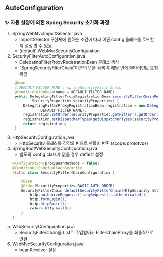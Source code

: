 ## AutoConfiguration
### ✨ 자동 설정에 의한 Spring Security 초기화 과정
1. SpringWebMvcImportSelector.java
    - ImportSelector 구현체에 원하는 조건에 따라 어떤 config 클래스를 로드할 지 설정 할 수 있음
    - (default)  WebMvcSecurityConfiguration 
2. SecurityFilterAutoConfiguration.java
    -  DelegatingFilterProxyRegistrationBean 클래스 생성
    - "SpringSecurityFilterChain"이름의 빈을 검색 후 해당 빈에 클라이언트 요청 위임
    ```java
     @Bean
     //DEFAULT_FILTER_NAME : springSecurityFilterChain
     @ConditionalOnBean(name = DEFAULT_FILTER_NAME)
     public DelegatingFilterProxyRegistrationBean securityFilterChainRegistration(
             SecurityProperties securityProperties) {
         DelegatingFilterProxyRegistrationBean registration = new DelegatingFilterProxyRegistrationBean(
                 DEFAULT_FILTER_NAME);
         registration.setOrder(securityProperties.getFilter().getOrder());
         registration.setDispatcherTypes(getDispatcherTypes(securityProperties));
         return registration;
     } 
    ``` 
3. HttpSecurityConfiguration.java
    - HttpSecurity 클래스를 각각의 빈으로 만들어 반환 (scope: prototype)
4. SpringBootWebSecurityConfiguration.java
    - 별도의 config class가 없을 경우 default 설정
    ```java
    @Configuration(proxyBeanMethods = false)
    @ConditionalOnDefaultWebSecurity
    static class SecurityFilterChainConfiguration {

        @Bean
        @Order(SecurityProperties.BASIC_AUTH_ORDER)
        SecurityFilterChain defaultSecurityFilterChain(HttpSecurity http) throws Exception {
            http.authorizeRequests().anyRequest().authenticated();
            http.formLogin();
            http.httpBasic();
            return http.build();
        }
    }
    ```
5. WebSecurityConfiguration.java
    - SecurityFilterChain을 List로 주입받아서 FilterChainProxy를 최종적으로 반환
6. WebMvcSecurityConfiguration.java
    - beanResolver 설정


